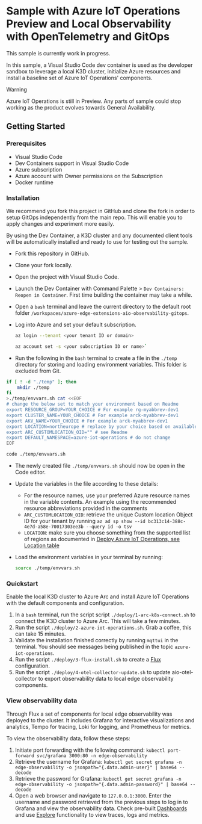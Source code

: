# Sample with Azure IoT Operations Preview and Local Observability with OpenTelemetry and GitOps

This sample is currently work in progress.

In this sample, a Visual Studio Code dev container is used as the developer sandbox to leverage a local K3D cluster, initialize Azure resources and install a baseline set of Azure IoT Operations' components.

> [!WARNING]
Azure IoT Operations is still in Preview. Any parts of sample could stop working as the product evolves towards General Availability.

<!-- ## Features (TODO to come later)

This project framework provides the following features:

* Feature 1
* Feature 2
* ... -->

## Getting Started

### Prerequisites

* Visual Studio Code
* Dev Containers support in Visual Studio Code
* Azure subscription
* Azure account with Owner permissions on the Subscription
* Docker runtime

### Installation

We recommend you fork this project in GitHub and clone the fork in order to setup GitOps independently from the main repo. This will enable you to apply changes and experiment more easily.

By using the Dev Container, a K3D cluster and any documented client tools will be automatically installed and ready to use for testing out the sample.

* Fork this repository in GitHub.
* Clone your fork locally.
* Open the project with Visual Studio Code.
* Launch the Dev Container with Command Palette > `Dev Containers: Reopen in Container`. First time building the container may take a while.
* Open a `bash` terminal and leave the current directory to the default root folder `/workspaces/azure-edge-extensions-aio-observability-gitops`.
* Log into Azure and set your default subscription.

  ```bash
  az login --tenant <your tenant ID or domain>

  az account set -s <your subscription ID or name>`
  ```

* Run the following in the `bash` terminal to create a file in the `./temp` directory for storing and loading environment variables. This folder is excluded from Git.

```bash
if [ ! -d "./temp" ]; then
    mkdir ./temp
fi
>./temp/envvars.sh cat <<EOF
# change the below set to match your environment based on Readme
export RESOURCE_GROUP=YOUR_CHOICE # For example rg-myabbrev-dev1
export CLUSTER_NAME=YOUR_CHOICE # For example arck-myabbrev-dev1
export AKV_NAME=YOUR_CHOICE # For example arck-myabbrev-dev1
export LOCATION=northeurope # replace by your choice based on available regions, see Readme
export ARC_CUSTOMLOCATION_OID="" # see Readme
export DEFAULT_NAMESPACE=azure-iot-operations # do not change
EOF

code ./temp/envvars.sh

```

* The newly created file `./temp/envvars.sh` should now be open in the Code editor.
* Update the variables in the file according to these details:
  * For the resource names, use your preferred Azure resource names in the variable contents. An example using the recommended resource abbreviations provided in the comments
  * `ARC_CUSTOMLOCATION_OID`: retrieve the unique Custom location Object ID for your tenant by running `az ad sp show --id bc313c14-388c-4e7d-a58e-70017303ee3b --query id -o tsv`
  * `LOCATION`: make sure you choose something from the supported list of regions as documented in [Deploy Azure IoT Operations, see Location table](https://learn.microsoft.com/en-us/azure/iot-operations/get-started/quickstart-deploy?tabs=codespaces#connect-a-kubernetes-cluster-to-azure-arc)

* Load the environment variables in your terminal by running:

  ```bash
  source ./temp/envvars.sh
  ```

### Quickstart

Enable the local K3D cluster to Azure Arc and install Azure IoT Operations with the default components and configuration.

1. In a `bash` terminal, run the script script `./deploy/1-arc-k8s-connect.sh` to connect the K3D cluster to Azure Arc. This will take a few minutes.
1. Run the script `./deploy/2-azure-iot-operations.sh`. Grab a coffee, this can take 15 minutes.
1. Validate the installation finished correctly by running `mqttui` in the terminal. You should see messages being published in the topic `azure-iot-operations`.
1. Run the script `./deploy/3-flux-install.sh` to create a [Flux](https://fluxcd.io/flux/) configuration.
1. Run the script `./deploy/4-otel-collector-update.sh` to update aio-otel-collector to export observability data to local edge observability components.

### View observability data

Through Flux a set of components for local edge observability was deployed to the cluster. It includes Grafana for interactive visualizations and analytics, Tempo for tracing, Loki for logging, and Prometheus for metrics.

To view the observability data, follow these steps:

1. Initiate port forwarding with the following command: `kubectl port-forward svc/grafana 3000:80 -n edge-observability`
1. Retrieve the username for Grafana: `kubectl get secret grafana -n edge-observability -o jsonpath="{.data.admin-user}" | base64 --decode`
1. Retrieve the password for Grafana: `kubectl get secret grafana -n edge-observability -o jsonpath="{.data.admin-password}" | base64 --decode`
1. Open a web browser and navigate to `127.0.0.1:3000`. Enter the username and password retrieved from the previous steps to log in to Grafana and view the observability data. Check pre-built [Dashboards](https://grafana.com/docs/grafana/latest/dashboards/use-dashboards/) and use [Explore](https://grafana.com/docs/grafana/latest/explore/) functionality to view traces, logs and metrics.

<!-- ## Demo (TODO)

A demo app is included to show how to use the project.

To run the demo, follow these steps:

(Add steps to start up the demo)

1.
2.
3. -->

<!-- 
## Resources (TODO)

(Any additional resources or related projects)

- Link to supporting information
- Link to similar sample
- ... -->
